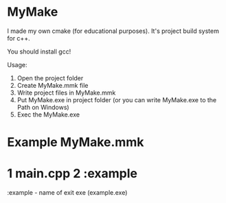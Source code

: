 # MyMake
I made my own cmake (for educational purposes).
It's project build system for c++.

You should install gcc!

Usage:
1. Open the project folder
2. Create MyMake.mmk file
3. Write project files in MyMake.mmk
4. Put MyMake.exe in project folder (or you can write MyMake.exe to the Path on Windows)
5. Exec the MyMake.exe

Example MyMake.mmk
==================
1 main.cpp
2 :example
==================
:example - name of exit exe (example.exe)
